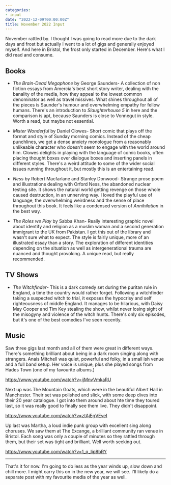 ```yaml
---
categories:
- input
date: "2022-12-09T00:00:00Z"
title: November 2022 Input
---
```


November rattled by. I thought I was going to read more due to the dark days and frost but actually I went to a lot of gigs and generally enjoyed myself. And here in Bristol, the frost only started in December. Here's what I did read and consume. 

## Books

- *The Brain-Dead Megaphone* by George Saunders-  A collection of non fiction essays from Amercia's best short story writer, dealing with the banality of the media, how they appeal to the lowest common denominator as well as travel missives. What shines throughout all of the pieces is Saunder's humour and overwhelming empathy for fellow humans. There's an introduction to *Slaughterhouse 5* in here and the comparison is apt, because Saunders is close to Vonnegut in style. Worth a read, but maybe not essential. 

- *Mister Wonderful* by Daniel Clowes- Short comic that plays off the format and style of Sunday morning comics. Instead of the cheap punchlines, we get a dense anxiety monologue from a reasonably unlikeable character who doesn't seem to engage with the world around him. Clowes delights in playing with the language of comic books, often placing thought boxes over dialogue boxes and inserting panels in different styles. There's a weird attitude to some of the wider social issues running throughout it, but mostly this is an entertaining read. 

- *Ness* by Robert Macfarlane and Stanley Donwood- Strange prose poem and illustrations dealing with Orford Ness, the abandoned nuclear testing site. It shows the natural world getting revenge on those whole caused destruction, in an unnerving way.  I loved the playful use of language, the overwhelming weirdness and the sense of place throughout this book.  It feels like a condensed version of *Annihilation* in the best way. 

- *The Roles we Play* by Sabba Khan- Really interesting graphic novel about identify and religion as a muslim woman and a second generation immigrant to the UK from Pakistan. I got this out of the library and wasn't sure what to expect. The style is fairly unique, more of an illustrated essay than a story. The exploration of different identities depending on the situation as well as intergenerational trauma are nuanced and thought provoking. A unique read, but really recommended.

## TV Shows

- *The Witchfinder*- This is a dark comedy set during the puritan rule in England, a time the country would rather forget. Following a witchfinder taking a suspected witch to trial, it exposes the hypocrisy and self righteousness of middle England. It manages to be hilarious, with Daisy May Cooper and Tim Key stealing the show, whilst never losing sight of the misogyny and violence of the witch hunts. There's only six episodes, but it's one of the best comedies I've seen recently. 

## Music

Saw three gigs last month and all of them were great in different ways.  There's something brilliant about being in a dark room singing along with strangers. Anais Mitchell was quiet, powerful and folky, in a small ish venue and a full band setup. Her voice is unique, plus she played songs from Hades Town (one of my favourite albums.)

https://www.youtube.com/watch?v=ijMnvVmkaRU

Next up was The Mountain Goats, which were in the beautiful Albert Hall in Manchester. Their set was polished and slick, with some deep dives into their 20 year catalogue. I got into them around about hte time they toured last, so it was really good to finally see them live. They didn't disappoint.

https://www.youtube.com/watch?v=ztAjEgVEveI

Up last was Martha, a loud indie punk group with excellent sing along choruses. We saw them at The Excange, a brilliant community ran venue in Bristol. Each song was only a couple of minutes so they rattled through them, but their set was tight and brilliant. Well worth seeking out.

https://www.youtube.com/watch?v=1_q_Iip8bRY

---

That's it for now. I'm going to do less as the year winds up, slow down and chill more. I might carry this on in the new year, we will see. I'll likely do a separate post with my favourite media of the year as well.
